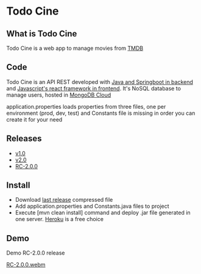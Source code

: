 # Todo Cine

## What is Todo Cine

Todo Cine is a web app to manage movies from [TMDB](https://www.themoviedb.org/) 

## Code

Todo Cine is an API REST developed with [Java and Springboot in backend](https://github.com/abeltran10/todocine_backend) and [Javascript's react framework in frontend](https://github.com/abeltran10/todo_cine_frontend). It's NoSQL database to manage users, hosted in [MongoDB Cloud](https://cloud.mongodb.com/)


application.properties loads properties from three files, one per environment (prod, dev, test) and Constants file is missing in order you can create it for your need

## Releases

- [v1.0](https://github.com/abeltran10/todocine_backend/releases/tag/v1.0)
- [v2.0](https://github.com/abeltran10/todocine_backend/releases/tag/v2.0)
- [RC-2.0.0](https://github.com/abeltran10/todocine_backend/releases/tag/RC-2.0.0)

## Install

- Download [last release](https://github.com/abeltran10/todocine_backend/releases/tag/RC-2.0.0) compressed file 
- Add application.properties and Constants.java files to project
- Execute [mvn clean install] command and deploy .jar file generated in one server. [Heroku](https://heroku.com) is a free choice

## Demo

Demo RC-2.0.0 release

[RC-2.0.0.webm](https://github.com/abeltran10/todocine_backend/assets/44783052/779e4f1f-a31b-46a8-be41-4b7ba4082f95)






